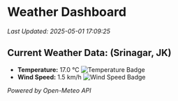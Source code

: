 
# Weather Dashboard

_Last Updated: 2025-05-01 17:09:25_

## Current Weather Data: (Srinagar, JK)
- **Temperature:** 17.0 °C ![Temperature Badge](https://img.shields.io/badge/Temperature-Low%20Temp-blue)
- **Wind Speed:** 1.5 km/h ![Wind Speed Badge](https://img.shields.io/badge/Wind%20Speed-Light%20Wind-blue)

*Powered by Open-Meteo API*
